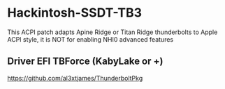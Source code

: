 # Hackintosh-SSDT-TB3
 This ACPI patch adapts Apine Ridge or Titan Ridge thunderbolts to Apple ACPI style, it is NOT for enabling NHI0 advanced features
 
 ## Driver EFI TBForce (KabyLake or +)
 https://github.com/al3xtjames/ThunderboltPkg
